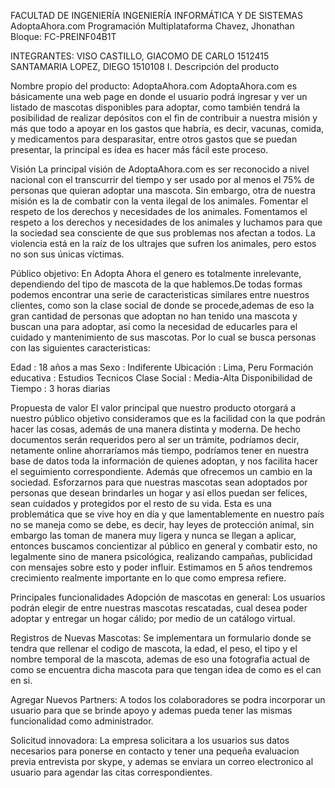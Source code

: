 FACULTAD DE INGENIERÍA INGENIERÍA INFORMÁTICA Y DE SISTEMAS AdoptaAhora.com Programación Multiplataforma Chavez, Jhonathan Bloque: FC-PREINF04B1T

INTEGRANTES: VISO CASTILLO, GIACOMO DE CARLO	1512415 SANTAMARIA LOPEZ, DIEGO 1510108 I. Descripción del producto

Nombre propio del producto: AdoptaAhora.com AdoptaAhora.com es básicamente una web page en donde el usuario podrá ingresar y ver un listado de mascotas disponibles para adoptar, como también tendrá la posibilidad de realizar depósitos con el fin de contribuir a nuestra misión y más que todo a apoyar en los gastos que habría, es decir, vacunas, comida, y medicamentos para desparasitar, entre otros gastos que se puedan presentar, la principal es idea es hacer más fácil este proceso.

Visión La principal visión de AdoptaAhora.com es ser reconocido a nivel nacional con el transcurrir del tiempo y ser usado por al menos el 75% de personas que quieran adoptar una mascota. Sin embargo, otra de nuestra misión es la de combatir con la venta ilegal de los animales. Fomentar el respeto de los derechos y necesidades de los animales. Fomentamos el respeto a los derechos y necesidades de los animales y luchamos para que la sociedad sea consciente de que sus problemas nos afectan a todos. La violencia está en la raíz de los ultrajes que sufren los animales, pero estos no son sus únicas víctimas.

Público objetivo: En Adopta Ahora el genero es totalmente inrelevante, dependiendo del tipo de mascota de la que hablemos.De todas formas podemos encontrar una serie de caracteristicas similares entre nuestros clientes, como son la clase social de donde se procede,ademas de eso la gran cantidad de personas que adoptan no han tenido una mascota y buscan una para adoptar, así como la necesidad de educarles para el cuidado y mantenimiento de sus mascotas. Por lo cual se busca personas con las siguientes caracteristicas:

Edad : 18 años a mas
Sexo : Indiferente
Ubicación : Lima, Peru
Formación educativa : Estudios Tecnicos
Clase Social : Media-Alta
Disponibilidad de Tiempo : 3 horas diarias

Propuesta de valor El valor principal que nuestro producto otorgará a nuestro público objetivo consideramos que es la facilidad con la que podrán hacer las cosas, además de una manera distinta y moderna. De hecho documentos serán requeridos pero al ser un trámite, podríamos decir, netamente online ahorraríamos más tiempo, podríamos tener en nuestra base de datos toda la información de quienes adoptan, y nos facilita hacer el seguimiento correspondiente. Además que ofrecemos un cambio en la sociedad. Esforzarnos para que nuestras mascotas sean adoptados por personas que desean brindarles un hogar y así ellos puedan ser felices, sean cuidados y protegidos por el resto de su vida. Esta es una problemática que se vive hoy en día y que lamentablemente en nuestro país no se maneja como se debe, es decir, hay leyes de protección animal, sin embargo las toman de manera muy ligera y nunca se llegan a aplicar, entonces buscamos concientizar al público en general y combatir esto, no legalmente sino de manera psicológica, realizando campañas, publicidad con mensajes sobre esto y poder influir. Estimamos en 5 años tendremos crecimiento realmente importante en lo que como empresa refiere.

Principales funcionalidades Adopción de mascotas en general: Los usuarios podrán elegir de entre nuestras mascotas rescatadas, cual desea poder adoptar y entregar un hogar cálido; por medio de un catálogo virtual.

Registros de Nuevas Mascotas: Se implementara un formulario donde se tendra que rellenar el codigo de mascota, la edad, el peso, el tipo y el nombre temporal de la mascota, ademas de eso una fotografia actual de como se encuentra dicha mascota para que tengan idea de como es el can en si.

Agregar Nuevos Partners: A todos los colaboradores se podra incorporar un usuario para que se brinde apoyo y ademas pueda tener las mismas funcionalidad como administrador.

Solicitud innovadora: La empresa solicitara a los usuarios sus datos necesarios para ponerse en contacto y tener una pequeña evaluacion previa entrevista por skype, y ademas se enviara un correo electronico al usuario para agendar las citas correspondientes.
